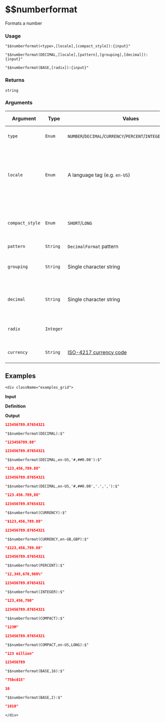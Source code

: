 # $$numberformat

Formats a number

### Usage
```transformers
"$$numberformat(<type>,[locale],[compact_style]):{input}"

"$$numberformat(DECIMAL,[locale],[pattern],[grouping],[decimal]):{input}"

"$$numberformat(BASE,[radix]):{input}"
```

### Returns
`string`
### Arguments
| Argument        | Type      | Values                                                                     | Required / Default&nbsp;Value | Description                                                                            |
|-----------------|-----------|----------------------------------------------------------------------------|-------------------------------|----------------------------------------------------------------------------------------|
| `type`          | `Enum`    | `NUMBER`/`DECIMAL`/`CURRENCY`/`PERCENT`/`INTEGER`/`COMPACT`/`BASE`         | Yes                           | Type of output format                                                                  |
| `locale`        | `Enum`    | A language tag (e.g. `en-US`)                                              | `en-US`                       | Locale to use (language and country specific formatting; set by Java)                  |
| `compact_style` | `Enum`    | `SHORT`/`LONG`                                                             | `SHORT`                       | Effective when `type == COMPACT`, choose which type of compact                         |
| `pattern`       | `String`  | `DecimalFormat` pattern                                                    | `#0.00`                       | See [tutorial](https://docs.oracle.com/javase/tutorial/i18n/format/decimalFormat.html) |
| `grouping`      | `String`  | Single character string                                                    | `,`                           | A custom character to be used for grouping                                             |
| `decimal`       | `String`  | Single character string                                                    | `.`                           | A custom character to be used for decimal point                                        |
| `radix`         | `Integer` |                                                                            | `10`                          | Radix to be used for formatting input                                                  |
| `currency`      | `String`  | [ISO-4217 currency code](https://www.iso.org/iso-4217-currency-codes.html) | Yes (when `type == CURRENCY`) | Currency to use in format                                                              |


## Examples

```mdx-code-block
<div className="examples_grid">
```

**Input**

**Definition**

**Output**


```json
123456789.87654321
```
```transformers
"$$numberformat(DECIMAL):$"
```
```json
"123456789.88"
```


```json
123456789.87654321
```
```transformers
"$$numberformat(DECIMAL,en-US,'#,##0.00'):$"
```
```json
"123,456,789.88"
```


```json
123456789.87654321
```
```transformers
"$$numberformat(DECIMAL,en-US,'#,##0.00','.',','):$"
```
```json
"123.456.789,88"
```


```json
123456789.87654321
```
```transformers
"$$numberformat(CURRENCY):$"
```
```json
"$123,456,789.88"
```


```json
123456789.87654321
```
```transformers
"$$numberformat(CURRENCY,en-GB,GBP):$"
```
```json
"£123,456,789.88"
```


```json
123456789.87654321
```
```transformers
"$$numberformat(PERCENT):$"
```
```json
"12,345,678,988%"
```


```json
123456789.87654321
```
```transformers
"$$numberformat(INTEGER):$"
```
```json
"123,456,790"
```


```json
123456789.87654321
```
```transformers
"$$numberformat(COMPACT):$"
```
```json
"123M"
```


```json
123456789.87654321
```
```transformers
"$$numberformat(COMPACT,en-US,LONG):$"
```
```json
"123 million"
```

```json
123456789
```
```transformers
"$$numberformat(BASE,16):$"
```
```json
"75bcd15"
```

```json
10
```
```transformers
"$$numberformat(BASE,2):$"
```
```json
"1010"
```

```mdx-code-block
</div>
```
